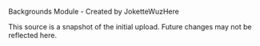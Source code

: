 Backgrounds Module - Created by JoketteWuzHere

This source is a snapshot of the initial upload. Future changes may not be reflected here.
